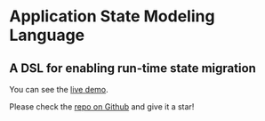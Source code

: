 # Application State Modeling Language

## A DSL for enabling run-time state migration


You can see the [live demo](./editor).

Please check the [repo on Github](https://github.com/saman/asml) and give it a star!


